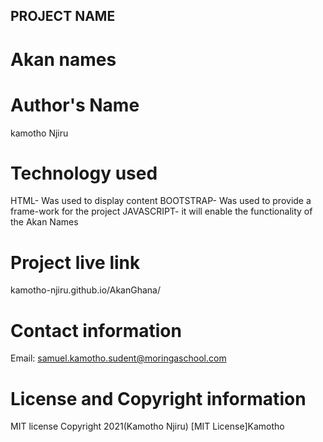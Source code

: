 
## PROJECT NAME 
# Akan names

# Author's Name
kamotho Njiru

# Technology used
HTML- Was used to display content
BOOTSTRAP- Was used to provide a frame-work for the project
JAVASCRIPT- it will enable the functionality of the Akan Names

# Project live link
kamotho-njiru.github.io/AkanGhana/

# Contact information
 Email: samuel.kamotho.sudent@moringaschool.com

 # License and Copyright information
 MIT license Copyright 2021(Kamotho Njiru) [MIT License]Kamotho
